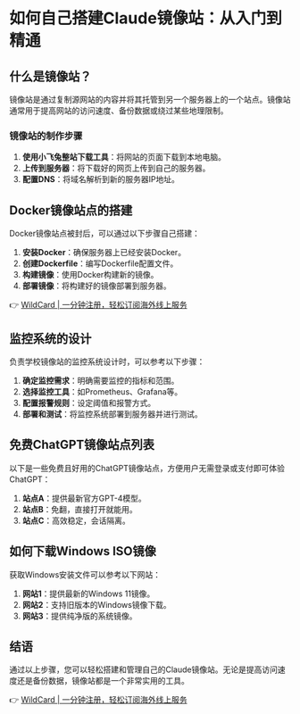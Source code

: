 # 如何自己搭建Claude镜像站：从入门到精通

## 什么是镜像站？

镜像站是通过复制源网站的内容并将其托管到另一个服务器上的一个站点。镜像站通常用于提高网站的访问速度、备份数据或绕过某些地理限制。

### 镜像站的制作步骤

1. **使用小飞兔整站下载工具**：将网站的页面下载到本地电脑。
2. **上传到服务器**：将下载好的网页上传到自己的服务器。
3. **配置DNS**：将域名解析到新的服务器IP地址。

## Docker镜像站点的搭建

Docker镜像站点被封后，可以通过以下步骤自己搭建：

1. **安装Docker**：确保服务器上已经安装Docker。
2. **创建Dockerfile**：编写Dockerfile配置文件。
3. **构建镜像**：使用Docker构建新的镜像。
4. **部署镜像**：将构建好的镜像部署到服务器。

👉 [WildCard | 一分钟注册，轻松订阅海外线上服务](https://bbtdd.com/WildCard)

## 监控系统的设计

负责学校镜像站的监控系统设计时，可以参考以下步骤：

1. **确定监控需求**：明确需要监控的指标和范围。
2. **选择监控工具**：如Prometheus、Grafana等。
3. **配置报警规则**：设定阈值和报警方式。
4. **部署和测试**：将监控系统部署到服务器并进行测试。

## 免费ChatGPT镜像站点列表

以下是一些免费且好用的ChatGPT镜像站点，方便用户无需登录或支付即可体验ChatGPT：

1. **站点A**：提供最新官方GPT-4模型。
2. **站点B**：免翻，直接打开就能用。
3. **站点C**：高效稳定，会话隔离。

## 如何下载Windows ISO镜像

获取Windows安装文件可以参考以下网站：

1. **网站1**：提供最新的Windows 11镜像。
2. **网站2**：支持旧版本的Windows镜像下载。
3. **网站3**：提供纯净版的系统镜像。

## 结语

通过以上步骤，您可以轻松搭建和管理自己的Claude镜像站。无论是提高访问速度还是备份数据，镜像站都是一个非常实用的工具。

👉 [WildCard | 一分钟注册，轻松订阅海外线上服务](https://bbtdd.com/WildCard)